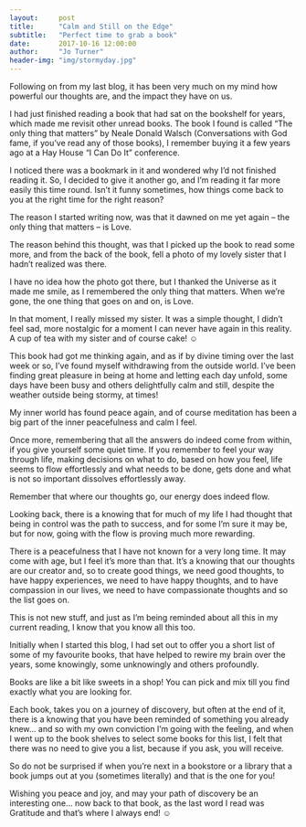 ```yaml
---
layout:     post
title:      "Calm and Still on the Edge"
subtitle:   "Perfect time to grab a book"
date:       2017-10-16 12:00:00
author:     "Jo Turner"
header-img: "img/stormyday.jpg"
---
```

Following on from my last blog, it has been very much on my mind how powerful our thoughts are, and the impact they have on us.

I had just finished reading a book that had sat on the bookshelf for years, which made me revisit other unread books. The book I found is called “The only thing that matters” by Neale Donald Walsch (Conversations with God fame, if you’ve read any of those books), I remember buying it a few years ago at a Hay House “I Can Do It” conference. 

I noticed there was a bookmark in it and wondered why I’d not finished reading it. So, I decided to give it another go, and I’m reading it far more easily this time round. Isn’t it funny sometimes, how things come back to you at the right time for the right reason? 

The reason I started writing now, was that it dawned on me yet again – the only thing that matters – is Love. 

The reason behind this thought, was that I picked up the book to read some more, and from the back of the book, fell a photo of my lovely sister that I hadn’t realized was there.

I have no idea how the photo got there, but I thanked the Universe as it made me smile, as I remembered the only thing that matters. When we’re gone, the one thing that goes on and on, is Love. 

In that moment, I really missed my sister. It was a simple thought, I didn’t feel sad, more nostalgic for a moment I can never have again in this reality. A cup of tea with my sister and of course cake! ☺

This book had got me thinking again, and as if by divine timing over the last week or so, I’ve found myself withdrawing from the outside world. I’ve been finding great pleasure in being at home and letting each day unfold, some days have been busy and others delightfully calm and still, despite the weather outside being stormy, at times! 

My inner world has found peace again, and of course meditation has been a big part of the inner peacefulness and calm I feel. 

Once more, remembering that all the answers do indeed come from within, if you give yourself some quiet time.  If you remember to feel your way through life, making decisions on what to do, based on how you feel, life seems to flow effortlessly and what needs to be done, gets done and what is not so important dissolves effortlessly away. 

Remember that where our thoughts go, our energy does indeed flow.

Looking back, there is a knowing that for much of my life I had thought that being in control was the path to success, and for some I’m sure it may be, but for now, going with the flow is proving much more rewarding. 

There is a peacefulness that I have not known for a very long time. It may come with age, but I feel it’s more than that. It’s a knowing that our thoughts are our creator and, so to create good things, we need good thoughts, to have happy experiences, we need to have happy thoughts, and to have compassion in our lives, we need to have compassionate thoughts and so the list goes on.  

This is not new stuff, and just as I’m being reminded about all this in my current reading, I know that you know all this too. 

Initially when I started this blog, I had set out to offer you a short list of some of my favourite books, that have helped to rewire my brain over the years, some knowingly, some unknowingly and others profoundly.

Books are like a bit like sweets in a shop! You can pick and mix till you find exactly what you are looking for.  

Each book, takes you on a journey of discovery, but often at the end of it, there is a knowing that you have been reminded of something you already knew… and so with my own conviction I’m going with the feeling, and when I went up to the book shelves to select some books for this list, I felt that there was no need to give you a list, because if you ask, you will receive. 

So do not be surprised if when you’re next in a bookstore or a library that a book jumps out at you (sometimes literally) and that is the one for you! 

Wishing you peace and joy, and may your path of discovery be an interesting one… now back to that book, as the last word I read was Gratitude and that’s where I always end! ☺
